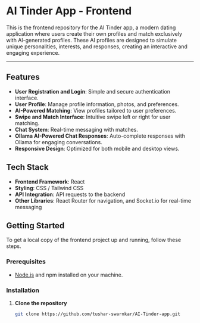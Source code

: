 # AI Tinder App - Frontend

This is the frontend repository for the AI Tinder app, a modern dating application where users create their own profiles and match exclusively with AI-generated profiles. These AI profiles are designed to simulate unique personalities, interests, and responses, creating an interactive and engaging experience.

---

## Features
- **User Registration and Login**: Simple and secure authentication interface.
- **User Profile**: Manage profile information, photos, and preferences.
- **AI-Powered Matching**: View profiles tailored to user preferences.
- **Swipe and Match Interface**: Intuitive swipe left or right for user matching.
- **Chat System**: Real-time messaging with matches.
- **Ollama AI-Powered Chat Responses**: Auto-complete responses with Ollama for engaging conversations.
- **Responsive Design**: Optimized for both mobile and desktop views.

## Tech Stack
- **Frontend Framework**: React
- **Styling**: CSS / Tailwind CSS
- **API Integration**: API requests to the backend
- **Other Libraries**: React Router for navigation, and Socket.io for real-time messaging

## Getting Started
To get a local copy of the frontend project up and running, follow these steps.

### Prerequisites
- [Node.js](https://nodejs.org/) and npm installed on your machine.

### Installation
1. **Clone the repository**
   ```bash
   git clone https://github.com/tushar-swarnkar/AI-Tinder-app.git
